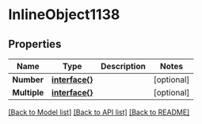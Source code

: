 # InlineObject1138

## Properties

Name | Type | Description | Notes
------------ | ------------- | ------------- | -------------
**Number** | [**interface{}**](.md) |  | [optional] 
**Multiple** | [**interface{}**](.md) |  | [optional] 

[[Back to Model list]](../README.md#documentation-for-models) [[Back to API list]](../README.md#documentation-for-api-endpoints) [[Back to README]](../README.md)


